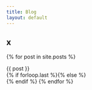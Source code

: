 ```yaml
---
title: Blog
layout: default
---
```

## x
{% for post in site.posts %}
  <article class="{% if forloop.first %}first{% elsif forloop.last %}last{% else %}middle{% endif %}">
	{{ post }}
	</article>
	{% if forloop.last %}{% else %}<div class="separater"></div>{% endif %}
{% endfor %}
